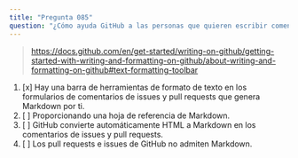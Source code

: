 ```yaml
---
title: "Pregunta 085"
question: "¿Cómo ayuda GitHub a las personas que quieren escribir comentarios adecuados en issues y pull requests, pero no conocen la sintaxis de Markdown?"
---
```


> https://docs.github.com/en/get-started/writing-on-github/getting-started-with-writing-and-formatting-on-github/about-writing-and-formatting-on-github#text-formatting-toolbar
1. [x] Hay una barra de herramientas de formato de texto en los formularios de comentarios de issues y pull requests que genera Markdown por ti.
1. [ ] Proporcionando una hoja de referencia de Markdown.
1. [ ] GitHub convierte automáticamente HTML a Markdown en los comentarios de issues y pull requests.
1. [ ] Los pull requests e issues de GitHub no admiten Markdown.

